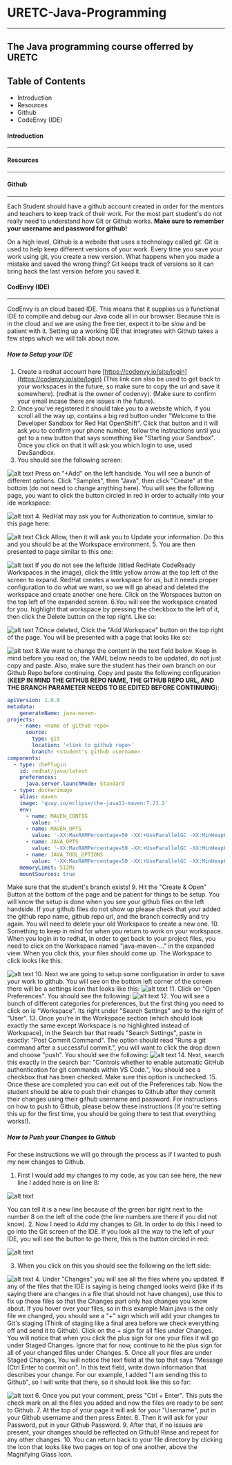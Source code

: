 # URETC-Java-Programming
---
The Java programming course offerred by URETC
---

Table of Contents
---


* Introduction  
* Resources  
* Github
* CodeEnvy (IDE)

#### Introduction
---

#### Resources
---

#### Github
---
Each Student should have a github account created in order for the mentors and teachers to keep track of their work. For the most part student's do not really need to understand how Git or Github works. **Make sure to remember your username and password for github!**

On a high level, Github is a website that uses a technology called git. Git is used to help keep different versions of your work. Every time you save your work using git, you create a new version. What happens when you made a mistake and saved the wrong thing? Git keeps track of versions so it can bring back the last version before you saved it.


#### CodEnvy (IDE)
---
CodEnvy is an cloud based IDE. This means that it supplies us a functional IDE to compile and debug our Java code all in our browser. Because this is in the cloud and we are using the free tier, expect it to be slow and be patient with it. Setting up a working IDE that integrates with Github takes a few steps which we will talk about now.

##### How to Setup your IDE
1. Create a redhat account here [https://codenvy.io/site/login](https://codenvy.io/site/login) (This link can also be used to get back to your workspaces in the future, so make sure to copy the url and save it somewhere). (redhat is the owner of codenvy). (Make sure to confirm your email incase there are issues in the future).
2. Once you've registered it should take you to a website which, if you scroll all the way up, contains a big red button under "Welcome to the Developer Sandbox for Red Hat OpenShift". Click that button and it will ask you to confirm your phone number, follow the instructions until you get to a new button that says something like "Starting your Sandbox". Once you click on that it will ask you which login to use, used DevSandbox.
3. You should see the following screen:

![alt text](https://i.imgur.com/djsD2Tb.png)
Press on "+Add" on the left handside. You will see a bunch of different options. Click "Samples", then "Java", then click "Create" at the bottom (do not need to change anything here). You will see the following page, you want to click the button circled in red in order to actually into your ide workspace:

![alt text](https://i.imgur.com/2ySiHx2.png)
4. RedHat may ask you for Authorization to continue, similar to this page here:

![alt text](https://i.imgur.com/E6YwbFK.png)
Click Allow, then it will ask you to Update your information. Do this and you should be at the Workspace environment. 
5. You are then presented to page similar to this one:

![alt text](https://i.imgur.com/RKS0ygX.png)
If you do not see the leftside (titled RedHate CodeReady Workspaces in the image), click the little yellow arrow at the top left of the screen to expand. RedHat creates a workspace for us, but it needs proper configuration to do what we want, so we will go ahead and deleted the workspace and create another one here. Click on the Worspaces button on the top left of the expanded screen.
6.You will see the workspace created for you. highlight that workspace by pressing the checkbox to the left of it, then click the Delete button on the top right. Like so:

![alt text](https://i.imgur.com/ppS6zQD.png)
7.Once deleted, Click the "Add Workspace" button on the top right of the page. You will be presented with a page that looks like so:

![alt text](https://i.imgur.com/O7tciPU.png)
8.We want to change the content in the text field below. Keep in mind before you read on, the YAML below needs to be updated, do not just copy and paste. Also, make sure the student has their own branch on our Github Repo before continuing. Copy and paste the following configuration (**KEEP IN MIND THE GITHUB REPO NAME, THE GITHUB REPO URL, AND THE BRANCH PARAMETER NEEDS TO BE EDITED BEFORE CONTINUING**):
```yaml
apiVersion: 1.0.0
metadata:
    generateName: java-maven-
projects:
    - name: <name of github repo>
      source:
        type: git
        location: '<link to github repo>'
        branch: <student's github username>
components:
  - type: chePlugin
    id: redhat/java/latest
    preferences:
      java.server.launchMode: Standard
  - type: dockerimage
    alias: maven
    image: 'quay.io/eclipse/che-java11-maven:7.21.2'
    env:
      - name: MAVEN_CONFIG
        value: ''
      - name: MAVEN_OPTS
        value: '-XX:MaxRAMPercentage=50 -XX:+UseParallelGC -XX:MinHeapFreeRatio=10 -XX:MaxHeapFreeRatio=20 -XX:GCTimeRatio=4 -XX:AdaptiveSizePolicyWeight=90 -Dsun.zip.disableMemoryMapping=true -Xms20m -Djava.security.egd=file:/dev/./urandom -Duser.home=/home/user'
      - name: JAVA_OPTS
        value: '-XX:MaxRAMPercentage=50 -XX:+UseParallelGC -XX:MinHeapFreeRatio=10 -XX:MaxHeapFreeRatio=20 -XX:GCTimeRatio=4 -XX:AdaptiveSizePolicyWeight=90 -Dsun.zip.disableMemoryMapping=true -Xms20m -Djava.security.egd=file:/dev/./urandom'
      - name: JAVA_TOOL_OPTIONS
        value: '-XX:MaxRAMPercentage=50 -XX:+UseParallelGC -XX:MinHeapFreeRatio=10 -XX:MaxHeapFreeRatio=20 -XX:GCTimeRatio=4 -XX:AdaptiveSizePolicyWeight=90 -Dsun.zip.disableMemoryMapping=true -Xms20m -Djava.security.egd=file:/dev/./urandom'
    memoryLimit: 512Mi
    mountSources: true
```
Make sure that the student's branch exists!
9. Hit the "Create & Open" Button at the bottom of the page and be patient for things to be setup. You will know the setup is done when you see your github files on the left handside. If your github files do not show up please check that your added the github repo name, github repo url, and the branch correctly and try again. You will need to delete your old Workspace to create a new one.
10. Something to keep in mind for when you return to work on your workspace. When you login in to redhat, in order to get back to your project files, you need to click on the Workspace named "java-maven-..." in the expanded view. When you click this, your files should come up. The Workspace to click looks like this:

![alt text](https://i.imgur.com/dhWg8Rc.png)
10. Next we are going to setup some configuration in order to save your work to github. You will see on the bottom left corner of the screen there will be a settings icon that looks like this: 
![alt text](https://i.imgur.com/YVkwhDE.png)
11. Click on "Open Preferences". You should see the following: ![alt text](https://i.imgur.com/IyiCQdY.png)
12. You will see a bunch of different categories for preferences, but the first thing you need to click on is "Workspace". Its right under "Search Settings" and to the right of "User". 
13. Once you're in the Workspace section (which should look exactly the same except Workspace is no highlighted instead of Workspace), in the Search bar that reads "Search Settings", paste in exactly: "Post Commit Command".  The option should read "Runs a git command after a successful commit.", you will want to click the drop down and choose "push". You should see the following: ![alt text](https://i.imgur.com/6rLUtgi.png)
14. Next, search this exactly in the search bar: "Controls whether to enable automatic GitHub authentication for git commands within VS Code.",  You should see a checkbox that has been checked. Make sure this option is unchecked. 
15. Once these are completed you can exit out of the Preferences tab. Now the student should be able to push their changes to Github after they commit their changes using their github username and password. For instructions on how to push to Github, please below these instructions (If you're setting this up for the first time, you should be going there to test that everything works!).


##### How to Push your Changes to Github
For these instructions we will go through the process as if I wanted to push my new changes to Github.

1. First I would add my changes to my code, as you can see here, the new line I added here is on line 8:

![alt text](https://i.imgur.com/JHZXj4F.png)

You can tell it is a new line because of the green bar right next to the number 8 on the left of the code (the line numbers are there if you did not know).
2. Now I need to *Add* my changes to Git. In order to do this I need to go into the Git screen of the IDE. If you look all the way to the left of your IDE, you will see the button to go there, this is the button circled in red:

![alt text](https://i.imgur.com/UMlN3dB.png)


3. When you click on this you should see the following on the left side:

![alt text](https://i.imgur.com/W25xxsY.png)
4. Under "Changes" you will see all the files where you updated. If any of the files that the IDE is saying is being changed looks weird (like if its saying there are changes in a file that should not have changes), use this to fix up those files so that the Changes part only has changes you know about. If you hover over your files, so in this example Main.java is the only file we changed, you should see a "+" sign which will add your changes to Git's staging (Think of staging like a final area before we check everything off and send it to Github). Click on the + sign for all files under Changes. You will notice that when you click the plus sign for one your files it will go under Staged Changes. Ignore that for now, continue to hit the plus sign for all of your changed files under Changes. 
5. Once all your files are under Staged Changes, You will notice the text field at the top that says "Message (Ctrl Enter to commit on". In this text field, write down information that describes your change. For our example, I added "I am sending this to Github", so I will write that there, so it should look like this so far:

![alt text](https://i.imgur.com/yuuXEmz.png)
6. Once you put your comment, press "Ctrl + Enter". This puts the check mark on all the files you added and now the files are ready to be sent to Github.
7. At the top of your page it will ask for your "Username", put in your Github username and then press Enter.
8. Then it will ask for your Password, put in your Github Password.
9. After that, if no issues are present, your changes should be reflected on Github! Rinse and repeat for any other changes.
10. You can return back to your file directory by clicking the Icon that looks like two pages on top of one another, above the Magnifying Glass Icon.
